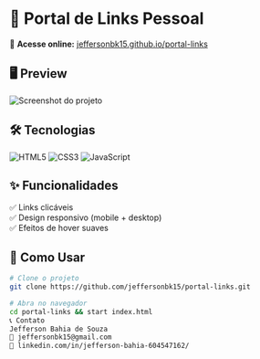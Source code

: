 # 📌 Portal de Links Pessoal  

🔗 **Acesse online:** [jeffersonbk15.github.io/portal-links](https://jeffersonbk15.github.io/portal-links)  

## 🖥️ Preview  
![Screenshot do projeto](assets/preview.png)  

## 🛠️ Tecnologias  
![HTML5](https://img.shields.io/badge/HTML5-E34F26?style=for-the-badge&logo=html5&logoColor=white)
![CSS3](https://img.shields.io/badge/CSS3-1572B6?style=for-the-badge&logo=css3&logoColor=white)
![JavaScript](https://img.shields.io/badge/JavaScript-F7DF1E?style=for-the-badge&logo=javascript&logoColor=black)

## ✨ Funcionalidades  
✅ Links clicáveis  
✅ Design responsivo (mobile + desktop)  
✅ Efeitos de hover suaves  

## 🚀 Como Usar  
```bash
# Clone o projeto
git clone https://github.com/jeffersonbk15/portal-links.git

# Abra no navegador
cd portal-links && start index.html
📞 Contato
Jefferson Bahia de Souza
📧 jeffersonbk15@gmail.com
🔗 linkedin.com/in/jefferson-bahia-604547162/
